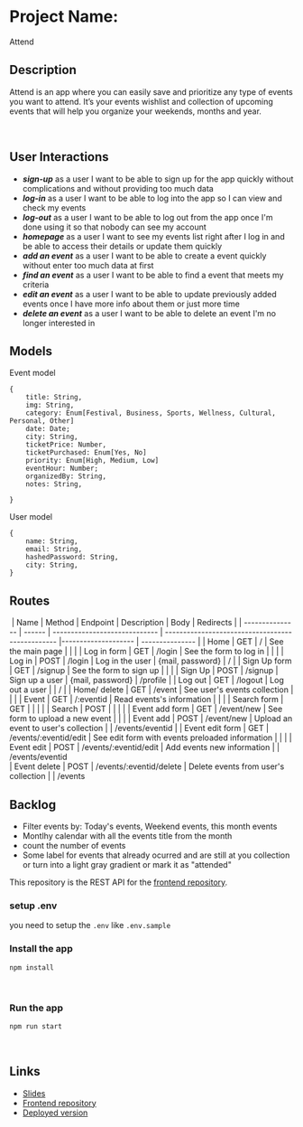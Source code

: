 # Project Name:
Attend 
​

## Description
Attend is an app where you can easily save and prioritize any type of events you want to attend. It’s your events wishlist and collection of upcoming events that will help you organize your weekends, months and year.

​

## User Interactions

- ***sign-up*** as a user I want to be able to sign up for the app quickly without complications and without providing too much data 
- ***log-in*** as a user I want to be able to log into the app so I can view and check my events
- ***log-out*** as a user I want to be able to log out from the app once I'm done using it so that nobody can see my account
- ***homepage*** as a user I want to see my events list right after I log in and be able to access their details or update them quickly
- ***add an event*** as a user I want to be able to create a event quickly without enter too much data at first
- ***find an event*** as a user I want to be able to find a event that meets my criteria
- ***edit an event*** as a user I want to be able to update previously added events once I have more info about them or just more time 
- ***delete an event*** as a user I want to be able to delete an event I'm no longer interested in


## Models
Event model
```
{
    title: String, 
    img: String,
    category: Enum[Festival, Business, Sports, Wellness, Cultural, Personal, Other]
    date: Date;
    city: String,
    ticketPrice: Number, 
    ticketPurchased: Enum[Yes, No]
    priority: Enum[High, Medium, Low] 
    eventHour: Number;
    organizedBy: String,
    notes: String, 
   
}
```
User model
```
{
    name: String,
    email: String,
    hashedPassword: String,
    city: String,
}
```
## Routes
​
| Name            | Method | Endpoint                      | Description                                            | Body                | Redirects       |
| --------------- | ------ | ----------------------------- | ------------------------------------------------       |-------------------- | --------------- |
| Home            | GET    | /                             | See the main page                                      |                      |                 |
| Log in form     | GET    | /login                        | See the form to log in                                 |                      |                 |
| Log in          | POST   | /login                        | Log in the user                                        | {mail, password}     | /               |
| Sign Up form    | GET    | /signup                       | See the form to sign up                                |                      |                 |
| Sign Up         | POST   | /signup                       | Sign up a user                                         |  {mail, password}    | /profile        |
| Log out         | GET    | /logout                       | Log out a user                                         |                      | /               |
| Home/ delete    | GET    | /event                        | See user's events collection                           |                      |                 |
| Event           | GET    | /:eventid                     | Read events's information                              |                      |                 |
| Search form     | GET    |                               |                                                        |                      |
| Search          | POST   |                               |                                                        |                      |
| Event add form  | GET    | /event/new                    | See form to upload a new event                         |                      |                 |
| Event add       | POST   | /event/new                    | Upload an event to user's collection                   |                      | /events/eventid |
| Event edit form | GET    | /events/:eventid/edit         | See edit form with events preloaded information        |                      |                 |
| Event edit      | POST   | /events/:eventid/edit         | Add events new information                             |                      | /events/eventid  
| Event delete    | POST   | /events/:eventid/delete       | Delete events from user's collection                   |                      | /events  

## Backlog
 - Filter events by: Today's events, Weekend events, this month events
 - Montlhy calendar with all the events title from the month
 - count the number of events
 - Some label for events that already ocurred and are still at you collection or turn into a light gray gradient or mark it as "attended"


This repository is the REST API for the [frontend repository](https://github.com/sebasgranara/Attend-frontend/). 

### setup .env

you need to setup the `.env` like `.env.sample`
​

### Install the app

```
npm install
```

​

### Run the app

```
npm run start
```

​

## Links

- [Slides](https://slides.com/sebastiangranara/desk/fullscreen)
- [Frontend repository](https://github.com/sebasgranara/Attend-frontend)
- [Deployed version](https://blissful-cray-52732e.netlify.app)
